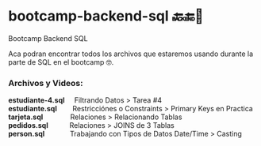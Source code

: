 # bootcamp-backend-sql 🔙🔚🐘
Bootcamp Backend SQL

Aca podran encontrar todos los archivos que estaremos usando durante la parte de SQL en el bootcamp 🤓.

### Archivos y Videos:
**estudiante-4.sql**      &nbsp;&nbsp;&nbsp;     Filtrando Datos > Tarea #4 <br/>
**estudiante.sql**      &nbsp;&nbsp;&nbsp;&nbsp;&nbsp;&nbsp;      Restricciónes o Constraints > Primary Keys en Practica <br/>
**tarjeta.sql**      &nbsp;&nbsp;&nbsp;&nbsp;&nbsp;&nbsp;&nbsp;&nbsp;&nbsp;&nbsp;&nbsp;&nbsp;      Relaciones > Relacionando Tablas <br/>
**pedidos.sql**      &nbsp;&nbsp;&nbsp;&nbsp;&nbsp;&nbsp;&nbsp;&nbsp;&nbsp;    Relaciones > JOINS de 3 Tablas <br/>
**person.sql**      &nbsp;&nbsp;&nbsp;&nbsp;&nbsp;&nbsp;&nbsp;&nbsp;&nbsp;&nbsp;&nbsp;    Trabajando con Tipos de Datos Date/Time > Casting <br/>
